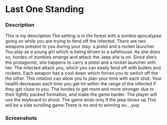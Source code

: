 <h1>Last One Standing</h1>

<h3>Description</h3>

<p>
  This is my description  
The setting is in the forest with a zombie apocalypse going on while you are trying to fend off the infected. There are two weapons present to you during your stay: a pistol and a rocket launcher. You play as a young girl which is being driven to a safehouse.  As she does so, hordes of zombies emerge and attack the Jeep she is on.  Since she’s the protagonist, she happens to carry a pistol and a rocket launcher with her. The infected attack you, which you can easily fend off with bullets and rockets. Each weapon has a cool down which forces you to switch off the the other. This rotation can allow you to plan your time with each shot. Your health decreases each time you get hit within the range of the infected if they get close to you. The hordes to get more and more stronger due to their tightly packed formation, and make the game harder. The player will use the keyboard to shoot. The game ends only if the jeep blows up.This will be a side scrolling game.There is no end to winning so….yup.
</p>

<h3>Screenshots</h3>

